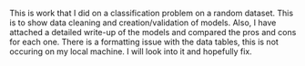 This is work that I did on a classification problem on a random dataset. This is to show data cleaning and creation/validation of models.
Also, I have attached a detailed write-up of the models and compared the pros and cons for each one. There is a formatting issue with
the data tables, this is not occuring on my local machine. I will look into it and hopefully fix.
